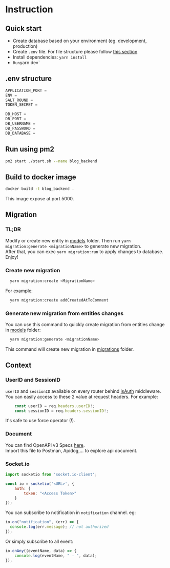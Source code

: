 # Instruction

## Quick start

- Create database based on your environment (eg. development, production)
- Create `.env` file. For file structure please follow [this section](#env-structure)
- Install dependencies: `yarn install`
- ` Run `yarn dev`

## .env structure

```js
APPLICATION_PORT =
ENV =
SALT_ROUND =
TOKEN_SECRET =

DB_HOST =
DB_PORT =
DB_USERNAME =
DB_PASSWORD =
DB_DATABASE =
```

## Run using pm2

```bash
pm2 start ./start.sh --name blog_backend
```

## Build to docker image

```bash
docker build -t blog_backend .
```

This image expose at port 5000.  

## Migration

### TL;DR
Modify or create new entity in [models](./src/database/models) folder. Then run `yarn migration:generate <migrationName>` to generate new migration.  
After that, you can exec `yarn migration:run` to apply changes to database.  
Enjoy!  

### Create new migration

```bash
  yarn migration:create <MigrationName>
```

For example:
```bash
  yarn migration:create addCreatedAtToComment
```

### Generate new migration from entities changes
You can use this command to quickly create migration from entities change in [models](./src/database/models) folder:
```bash
  yarn migration:generate <migrationName>
```

This command will create new migration in [migrations](./src/database/migrations) folder.  

## Context

### UserID and SessionID
`userID` and `sessionID` available on every router behind [isAuth](src/middlewares/isAuth.ts) middleware. You can easily access to these 2 value at request headers.
For example:
```ts
    const userID = req.headers.userID!;
    const sessionID = req.headers.sessionID!;
```

It's safe to use force operator (!).  

### Document
You can find OpenAPI v3 Specs [here](https://app.box.com/s/79ux7nm23iontdz9gh6xupgdpvm74xya).  
Import this file to Postman, Apidog,... to explore api document.

### Socket.io
```js
import socketio from 'socket.io-client';

const io = socketio('<URL>', {
	auth: {
		token: "<Access Token>"
	}
});
```

You can subscribe to notification in `notification` channel. eg:
```js
io.on("notification", (err) => {
  console.log(err.message); // not authorized
});
```

Or simply subscribe to all event:
```js
io.onAny((eventName, data) => {
	console.log(eventName, " - ", data);
});
```
